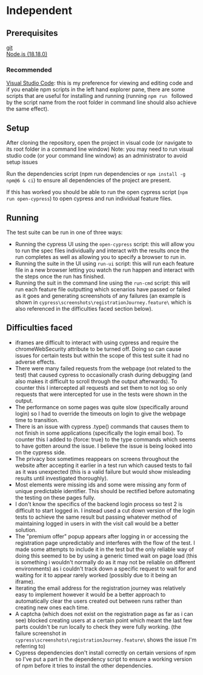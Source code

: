 # Independent

## Prerequisites
[git](https://git-scm.com/)  
[Node.js (18.18.0)](https://nodejs.org/en)

### Recommended
[Visual Studio Code](https://code.visualstudio.com/): this is my preference for viewing and editing code and if you enable npm scripts in the left hand explorer pane, there are some scripts that are useful for installing and running (running `npm run ` followed by the script name from the root folder in command line should also achieve the same effect).

## Setup
After cloning the repository, open the project in visual code (or navigate to its root folder in a command  line window)
Note: you may need to run visual studio code (or your command line window) as an administrator to avoid setup issues

Run the dependencies script (npm run dependencies or `npm install -g npm@6 & ci`) to ensure all dependencies of the project are present.

If this has worked you should be able to run the open cypress script (`npm run open-cypress`) to open cypress and run individual feature files.

## Running
The test suite can be run in one of three ways:
* Running the cypress UI using the `open-cypress` script: this will allow you to run the spec files individually and interact with the results once the run completes as well as allowing you to specify a browser to run in.
* Running the suite in the UI using `run-ui` script: this will run each feature file in a new browser letting you watch the run happen and interact with the steps once the run has finished.
* Running the suit in the command line using the `run-cmd` script: this will run each feature file outputting which scenarios have passed or failed as it goes and generating screenshots of any failures (an example is shown in `cypress\screenshots\registrationJourney.feature\` which is also referenced in the difficulties faced section below).

## Difficulties faced
* iframes are difficult to interact with using cypress and require the chromeWebSecurity attribute to be turned off. Doing so can cause issues for certain tests but within the scope of this test suite it had no adverse effects.
* There were many failed requests from the webpage (not related to the test) that caused cypress to occasionally crash during debugging (and also makes it difficult to scroll through the output afterwards). To counter this I intercepted all requests and set them to not log so only requests that were intercepted for use in the tests were shown in the output.
* The performance on some pages was quite slow (specifically around login) so I had to override the timeouts on login to give the webpage time to transition.
* There is an issue with cypress .type() commands that causes them to not finish in some applications (specifically the login email box). To counter this I added to {force: true} to the type commands which seems to have gotten around the issue. I believe the issue is being looked into on the cypress side.
* The privacy box sometimes reappears on screens throughout the website after accepting it earlier in a test run which caused tests to fail as it was unexpected (this is a valid failure but would show misleading results until investigated thoroughly).
* Most elements were missing ids and some were missing any form of unique predictable identifier. This should be rectified before automating the testing on these pages fully.
* I don't know the specifics of the backend login process so test 2 is difficult to start logged in. I instead used a cut down version of the login tests to achieve the same result but passing whatever method of maintaining logged in users in with the visit call would be a better solution.
* The "premium offer" popup appears after logging in or accessing the registration page unpredictably and interferes  with the flow of the test. I made some attempts to include it in the test but the only reliable way of doing this seemed to be by using a generic timed wait on page load (this is something i wouldn't normally do as it may not be reliable on different environments) as i couldn't track down a specific request to wait for and waiting for it to appear rarely worked (possibly due to it being an iframe).
* Iterating the email address for the registration journey was relatively easy to implement however it would be a better approach to automatically clear the users created out between runs rather than creating new ones each time.
* A captcha (which does not exist on the registration page as far as i can see) blocked creating users at a certain point which meant the last few parts couldn't be run locally to check they were fully working. (the failure screenshot in `cypress\screenshots\registrationJourney.feature\` shows the issue I'm referring to)
* Cypress dependencies don't install correctly on certain versions of npm so I've put a part in the dependency script to ensure a working version of npm before it tries to install the other dependencies.